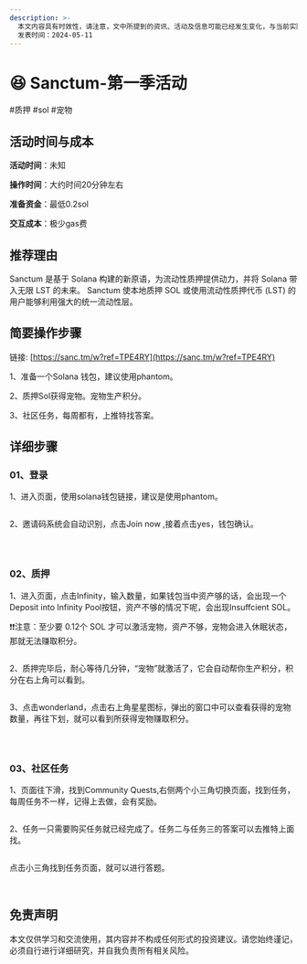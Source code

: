```yaml
---
description: >-
  本文内容具有时效性，请注意，文中所提到的资讯、活动及信息可能已经发生变化，与当前实际情况有所不同。我们建议您在做出任何决策之前，始终进行自主研究和验证。
  发表时间：2024-05-11
---
```


# 😆 Sanctum-第一季活动

\#质押 #sol #宠物

## 活动时间与成本 <a href="#huo-dong-shi-jian-yu-cheng-ben" id="huo-dong-shi-jian-yu-cheng-ben"></a>

**活动时间**：未知

**操作时间**：大约时间20分钟左右

**准备资金**：最低0.2sol

**交互成本**：极少gas费

## 推荐理由 <a href="#tui-jian-li-you" id="tui-jian-li-you"></a>

Sanctum 是基于 Solana 构建的新原语，为流动性质押提供动力，并将 Solana 带入无限 LST 的未来。 Sanctum 使本地质押 SOL 或使用流动性质押代币 (LST) 的用户能够利用强大的统一流动性层。

## 简要操作步骤 <a href="#jian-yao-cao-zuo-bu-zhou" id="jian-yao-cao-zuo-bu-zhou"></a>

链接: [https://sanc.tm/w?ref=TPE4RY](https://sanc.tm/w?ref=TPE4RY)

1、准备一个Solana 钱包，建议使用phantom。

2、质押Sol获得宠物。宠物生产积分。

3、社区任务，每周都有，上推特找答案。

## 详细步骤 <a href="#xiang-xi-bu-zhou" id="xiang-xi-bu-zhou"></a>

### **01、登录**

1、进入页面，使用solana钱包链接，建议是使用phantom。

<figure><img src="../.gitbook/assets/image (17).png" alt=""><figcaption></figcaption></figure>

2、邀请码系统会自动识别，点击Join now ,接着点击yes，钱包确认。

<figure><img src="../.gitbook/assets/image (13).png" alt=""><figcaption></figcaption></figure>

<figure><img src="../.gitbook/assets/image (15).png" alt=""><figcaption></figcaption></figure>

<figure><img src="../.gitbook/assets/image (16).png" alt=""><figcaption></figcaption></figure>

### 02、质押

1、进入页面，点击Infinity，输入数量，如果钱包当中资产够的话，会出现一个Deposit into Infinity Pool按钮，资产不够的情况下呢，会出现Insuffcient SOL。

❗❗注意：至少要 0.12个 SOL 才可以激活宠物，资产不够，宠物会进入休眠状态，那就无法赚取积分。

<figure><img src="../.gitbook/assets/image (18).png" alt=""><figcaption></figcaption></figure>

2、质押完毕后，耐心等待几分钟，“宠物”就激活了，它会自动帮你生产积分，积分在右上角可以看到。

<figure><img src="../.gitbook/assets/image (19).png" alt=""><figcaption></figcaption></figure>

3、点击wonderland，点击右上角星星图标，弹出的窗口中可以查看获得的宠物数量，再往下划，就可以看到所获得宠物赚取积分。

<figure><img src="../.gitbook/assets/image (20).png" alt=""><figcaption></figcaption></figure>

<figure><img src="../.gitbook/assets/image (21).png" alt=""><figcaption></figcaption></figure>

<figure><img src="../.gitbook/assets/image (23).png" alt=""><figcaption></figcaption></figure>

### **03、社区任务**

1、页面往下滑，找到Community Quests,右侧两个小三角切换页面，找到任务，每周任务不一样，记得上去做，会有奖励。

<figure><img src="../.gitbook/assets/image (24).png" alt=""><figcaption></figcaption></figure>

2、任务一只需要购买任务就已经完成了。任务二与任务三的答案可以去推特上面找。

<figure><img src="../.gitbook/assets/image (25).png" alt=""><figcaption></figcaption></figure>

点击小三角找到任务页面，就可以进行答题。

<figure><img src="../.gitbook/assets/image (26).png" alt=""><figcaption></figcaption></figure>

<figure><img src="../.gitbook/assets/image (28).png" alt=""><figcaption></figcaption></figure>

## 免责声明 <a href="#mian-ze-sheng-ming" id="mian-ze-sheng-ming"></a>

本文仅供学习和交流使用，其内容并不构成任何形式的投资建议。请您始终谨记，必须自行进行详细研究，并自我负责所有相关风险。
